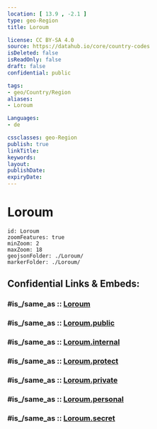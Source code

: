 ```yaml
---
location: [ 13.9 , -2.1 ] 
type: geo-Region
title: Loroum

license: CC BY-SA 4.0
source: https://datahub.io/core/country-codes
isDeleted: false
isReadOnly: false
draft: false
confidential: public

tags:
- geo/Country/Region
aliases:
- Loroum

Languages:
- de

cssclasses: geo-Region
publish: true
linkTitle: 
keywords: 
layout: 
publishDate: 
expiryDate: 
---
```


# Loroum

```leaflet
id: Loroum
zoomFeatures: true 
minZoom: 2 
maxZoom: 18
geojsonFolder: ./Loroum/
markerFolder: ./Loroum/
```


## Confidential Links & Embeds: 

### #is_/same_as :: [Loroum](/_Standards/Earth/Continent/Africa/Africa~West/Burkina_Faso/Regions~Burkina_Faso/Nord/counties~Nord/Loroum.md) 

### #is_/same_as :: [Loroum.public](/_public/Earth/Continent/Africa/Africa~West/Burkina_Faso/Regions~Burkina_Faso/Nord/counties~Nord/Loroum.public.md) 

### #is_/same_as :: [Loroum.internal](/_internal/Earth/Continent/Africa/Africa~West/Burkina_Faso/Regions~Burkina_Faso/Nord/counties~Nord/Loroum.internal.md) 

### #is_/same_as :: [Loroum.protect](/_protect/Earth/Continent/Africa/Africa~West/Burkina_Faso/Regions~Burkina_Faso/Nord/counties~Nord/Loroum.protect.md) 

### #is_/same_as :: [Loroum.private](/_private/Earth/Continent/Africa/Africa~West/Burkina_Faso/Regions~Burkina_Faso/Nord/counties~Nord/Loroum.private.md) 

### #is_/same_as :: [Loroum.personal](/_personal/Earth/Continent/Africa/Africa~West/Burkina_Faso/Regions~Burkina_Faso/Nord/counties~Nord/Loroum.personal.md) 

### #is_/same_as :: [Loroum.secret](/_secret/Earth/Continent/Africa/Africa~West/Burkina_Faso/Regions~Burkina_Faso/Nord/counties~Nord/Loroum.secret.md)


